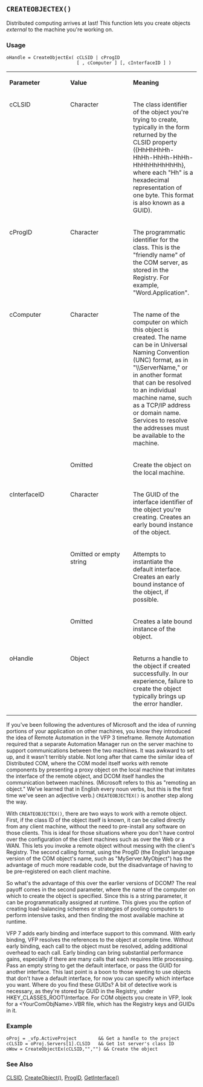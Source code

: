 ## `CREATEOBJECTEX()`

Distributed computing arrives at last! This function lets you create objects *external* to the machine you're working on.

### Usage

```foxpro
oHandle = CreateObjectEx( cCLSID | cProgID
                          [ , cComputer ] [, cInterfaceID ] )
```
<table>
<tr>
  <td width="32%" valign="top">
  <p><b>Parameter</b></p>
  </td>
  <td width="23%" valign="top">
  <p><b>Value</b></p>
  </td>
  <td width="45%" valign="top">
  <p><b>Meaning</b></p>
  </td>
 </tr>
<tr>
  <td width="32%" valign="top">
  <p>cCLSID</p>
  </td>
  <td width="23%" valign="top">
  <p>Character</p>
  </td>
  <td width="45%" valign="top">
  <p>The class identifier of the object you're trying to create, typically in the form returned by the CLSID property ({HhHhHhHh-HhHh-HhHh-HhHh-HhHhHhHhHhHh}, where each &quot;Hh&quot; is a hexadecimal representation of one byte. This format is also known as a GUID).</p>
  </td>
 </tr>
<tr>
  <td width="32%" valign="top">
  <p>cProgID</p>
  </td>
  <td width="23%" valign="top">
  <p>Character</p>
  </td>
  <td width="45%" valign="top">
  <p>The programmatic identifier for the class. This is the &quot;friendly name&quot; of the COM server, as stored in the Registry. For example, &quot;Word.Application&quot;.</p>
  </td>
 </tr>
<tr>
  <td width="32%" rowspan="2" valign="top">
  <p>cComputer</p>
  </td>
  <td width="23%" valign="top">
  <p>Character</p>
  </td>
  <td width="45%" valign="top">
  <p>The name of the computer on which this object is created. The name can be in Universal Naming Convention (UNC) format, as in &quot;\\ServerName,&quot; or in another format that can be resolved to an individual machine name, such as a TCP/IP address or domain name. Services to resolve the addresses must be available to the machine.</p>
  </td>
 </tr>
<tr>
  <td width="33%" valign="top">
  <p>Omitted</p>
  </td>
  <td width="67%" valign="top">
  <p>Create the object on the local machine.</p>
  </td>
 </tr>
<tr>
  <td width="32%" rowspan="3" valign="top">
  <p>cInterfaceID</p>
  </td>
  <td width="23%" valign="top">
  <p>Character</p>
  </td>
  <td width="45%" valign="top">
  <p>The GUID of the interface identifier of the object you're creating. Creates an early bound instance of the object.</p>
  </td>
 </tr>
<tr>
  <td width="33%" valign="top">
  <p>Omitted or empty string</p>
  </td>
  <td width="67%" valign="top">
  <p>Attempts to instantiate the default interface. Creates an early bound instance of the object, if possible.</p>
  </td>
 </tr>
<tr>
  <td width="33%" valign="top">
  <p>Omitted</p>
  </td>
  <td width="67%" valign="top">
  <p>Creates a late bound instance of the object.</p>
  </td>
 </tr>
<tr>
  <td width="32%" valign="top">
  <p>oHandle</p>
  </td>
  <td width="23%" valign="top">
  <p>Object</p>
  </td>
  <td width="45%" valign="top">
  <p>Returns a handle to the object if created successfully. In our experience, failure to create the object typically brings up the error handler.</p>
  </td>
 </tr>
</table>

If you've been following the adventures of Microsoft and the idea of running portions of your application on other machines, you know they introduced the idea of Remote Automation in the VFP 3 timeframe. Remote Automation required that a separate Automation Manager run on the server machine to support communications between the two machines. It was awkward to set up, and it wasn't terribly stable. Not long after that came the similar idea of Distributed COM, where the COM model itself works with remote components by presenting a proxy object on the local machine that imitates the interface of the remote object, and DCOM itself handles the communication between machines. (Microsoft refers to this as "remoting an object." We've learned that in English every noun verbs, but this is the first time we've seen an adjective verb.) `CREATEOBJECTEX()` is another step along the way.

With `CREATEOBJECTEX()`, there are two ways to work with a remote object. First, if the class ID of the object itself is known, it can be called directly from any client machine, without the need to pre-install any software on those clients. This is ideal for those situations where you don't have control over the configuration of the client machines such as over the Web or a WAN. This lets you invoke a remote object without messing with the client's Registry. The second calling format, using the ProgID (the English language version of the COM object's name, such as "MyServer.MyObject") has the advantage of much more readable code, but the disadvantage of having to be pre-registered on each client machine.

So what's the advantage of this over the earlier versions of DCOM? The real payoff comes in the second parameter, where the name of the computer on which to create the object is specified. Since this is a string parameter, it can be programmatically assigned at runtime. This gives you the option of creating load-balancing schemes or strategies of pooling computers to perform intensive tasks, and then finding the most available machine at runtime.

VFP 7 adds early binding and interface support to this command. With early binding, VFP resolves the references to the object at compile time. Without early binding, each call to the object must be resolved, adding additional overhead to each call. Early binding can bring substantial performance gains, especially if there are many calls that each requires little processing. Pass an empty string to get the default interface, or pass the GUID for another interface. This last point is a boon to those wanting to use objects that don't have a default interface, for now you can specify which interface you want. Where do you find these GUIDs? A bit of detective work is necessary, as they're stored by GUID in the Registry, under HKEY_CLASSES_ROOT\Interface. For COM objects you create in VFP, look for a &lt;YourComObjName&gt;.VBR file, which has the Registry keys and GUIDs in it.

### Example

```foxpro
oProj = _vfp.ActiveProject        && Get a handle to the project
cCLSID = oProj.Servers[1].CLSID   && Get 1st server's class ID
oWow = CreateObjectEx(cCLSID,"","") && Create the object
```
### See Also

[CLSID](s4g757.md), [CreateObject()](s4g347.md), [ProgID](s4g759.md), [GetInterface()](s4g866.md)